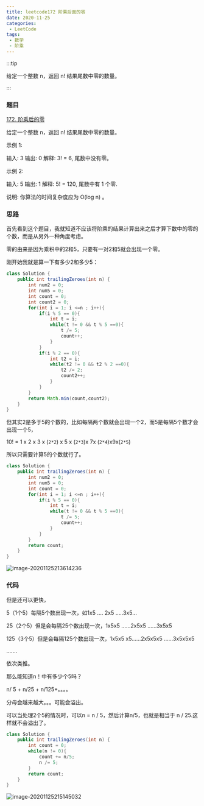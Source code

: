 ```yaml
---
title: leetcode172 阶乘后面的零
date: 2020-11-25
categories:
 - LeetCode
tags:
 - 数学
 - 阶乘
---
```


:::tip

给定一个整数 n，返回 n! 结果尾数中零的数量。

:::

<!-- more -->



### 题目

[172. 阶乘后的零](https://leetcode-cn.com/problems/factorial-trailing-zeroes/)

给定一个整数 n，返回 n! 结果尾数中零的数量。

示例 1:

输入: 3
输出: 0
解释: 3! = 6, 尾数中没有零。

示例 2:

输入: 5
输出: 1
解释: 5! = 120, 尾数中有 1 个零.

说明: 你算法的时间复杂度应为 O(log n) 。

### 思路

首先看到这个题目，我就知道不应该将阶乘的结果计算出来之后才算下数中的零的个数，而是从另外一种角度考虑。

零的由来是因为乘积中的2和5，只要有一对2和5就会出现一个零。

刚开始我就是算一下有多少2和多少5：

```java
class Solution {
    public int trailingZeroes(int n) {
        int num2 = 0;
        int num5 = 0;
        int count = 0;
        int count2 = 0;
        for(int i = 1; i <=n ; i++){
            if(i % 5 == 0){
                int t = i;
                while(t != 0 && t % 5 ==0){
                    t /= 5;
                    count++;
                }
            }
            if(i % 2 == 0){
                int t2 = i;
                while(t2 != 0 && t2 % 2 ==0){
                    t2 /= 2;
                    count2++;
                }
            }
        }
        return Math.min(count,count2);
    }
}
```

但其实2是多于5的个数的，比如每隔两个数就会出现一个2，而5是每隔5个数才会出现一个5，

10! = 1 x 2 x 3 x (`2*2`) x 5 x (`2*3`)x 7x (`2*4`)x9x(`2*5`)

所以只需要计算5的个数就行了。

```java
class Solution {
    public int trailingZeroes(int n) {
        int num2 = 0;
        int num5 = 0;
        int count = 0;
        for(int i = 1; i <=n ; i++){
            if(i % 5 == 0){
                int t = i;
                while(t != 0 && t % 5 ==0){
                    t /= 5;
                    count++;
                }
            }
        }
        return count;
    }
}
```

![image-20201125213614236](https://i.loli.net/2020/11/25/ONTYaiEbGBZ8pec.png)

### 代码

但是还可以更快，

5（1个5）每隔5个数出现一次，如1x5 .... 2x5 .....3x5...

25（2个5）但是会每隔25个数出现一次，1x5x5 ......2x5x5 ......3x5x5

125（3个5）但是会每隔125个数出现一次，1x5x5 x5......2x5x5x5 ......3x5x5x5 

.......

依次类推。

那么能知道n！中有多少个5吗？

n/ 5 + n/25 + n/125+。。。。



分母会越来越大。。。可能会溢出。

可以当处理2个5的情况时，可以n = n /  5，然后计算n/5，也就是相当于 n / 25.这样就不会溢出了。

```java
class Solution {
    public int trailingZeroes(int n) {
        int count = 0;
        while(n != 0){
            count += n/5;
            n /= 5;
        }
        return count;
    }
}
```



![image-20201125215145032](https://i.loli.net/2020/11/25/hQcOeg1xUKtwyTn.png)



